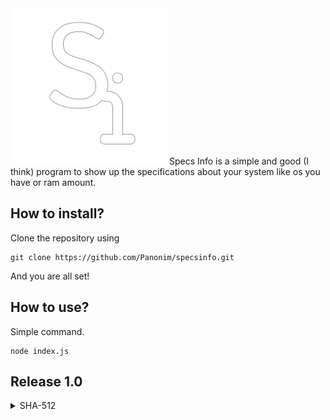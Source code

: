 <img src="assets/SpecsInfo.png" alt="Si Logo" width="250px">
Specs Info is a simple and good (I think) program to show up the specifications about your system like os you have or ram amount.

## How to install?
Clone the repository using
```
git clone https://github.com/Panonim/specsinfo.git
```
And you are all set! 

## How to use?
Simple command.
```
node index.js
```

## Release 1.0
<details>
<summary>SHA-512</summary>
<br>

```
ce4cf603fe965655c3d3930ad0f59738130387121fc5fa998e0d7846f7c1169034c79a98a64306867603d348c6d4f69ca568983019e8722f8b3fc84a5904eaa2 index.js
```
</details>
